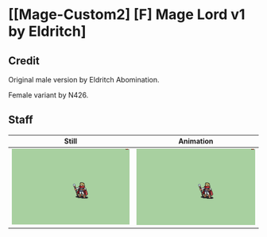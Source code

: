 # [\[Mage-Custom2\] \[F\] Mage Lord v1 by Eldritch]

## Credit

Original male version by Eldritch Abomination.

Female variant by N426.
	
## Staff

| Still | Animation |
| :---: | :-------: |
| ![Staff still](./Staff_000.png) | ![Staff animation](./Staff.gif) |
